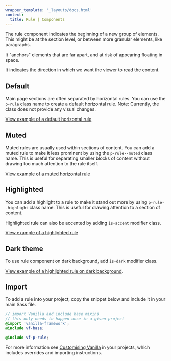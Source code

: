 ```yaml
---
wrapper_template: '_layouts/docs.html'
context:
  title: Rule | Components
---
```


The rule component indicates the beginning of a new group of elements. This might be at the section level, or between more granular elements, like paragraphs.

It "anchors" elements that are far apart, and at risk of appearing floating in space.

It indicates the direction in which we want the viewer to read the content.

## Default

Main page sections are often separated by horizontal rules. You can use the `p-rule` class name to create a default horizontal rule. Note: Currently, the class does not provide any visual changes.

<div class="embedded-example"><a href="/docs/examples/patterns/rule/default" class="js-example">
View example of a default horizontal rule
</a></div>

## Muted

Muted rules are usually used within sections of content. You can add a muted rule to make it less prominent by using the `p-rule--muted` class name. This is useful for separating smaller blocks of content without drawing too much attention to the rule itself.

<div class="embedded-example"><a href="/docs/examples/patterns/rule/muted" class="js-example">
View example of a muted horizontal rule
</a></div>

## Highlighted

You can add a highlight to a rule to make it stand out more by using `p-rule--highlight` class name. This is useful for drawing attention to a section of content.

Highlighted rule can also be accented by adding `is-accent` modifier class.

<div class="embedded-example"><a href="/docs/examples/patterns/rule/highlight" class="js-example">
View example of a highlighted rule
</a></div>

## Dark theme

To use rule component on dark background, add `is-dark` modifier class.

[View example of a highlighted rule on dark background](/docs/examples/patterns/rule/default?theme=dark).

## Import

To add a rule into your project, copy the snippet below and include it in your main Sass file.

```scss
// import Vanilla and include base mixins
// this only needs to happen once in a given project
@import 'vanilla-framework';
@include vf-base;

@include vf-p-rule;
```

For more information see [Customising Vanilla](/docs/customising-vanilla/) in your projects, which includes overrides and importing instructions.
